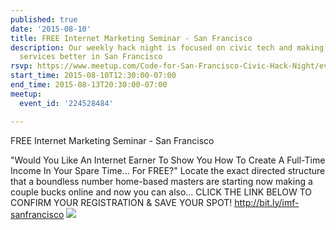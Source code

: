```yaml
---
published: true
date: '2015-08-10'
title: FREE Internet Marketing Seminar - San Francisco
description: Our weekly hack night is focused on civic tech and making government
  services better in San Francisco
rsvp: https://www.meetup.com/Code-for-San-Francisco-Civic-Hack-Night/events/224528484/
start_time: 2015-08-10T12:30:00-07:00
end_time: 2015-08-13T20:30:00-07:00
meetup:
  event_id: '224528484'

---
```

<!-- imported via scripts/generate-events-from-meetup -->
<p>FREE Internet Marketing Seminar - San Francisco</p> <p>"Would You Like An Internet Earner To Show You How To Create A Full-Time Income In Your Spare Time... For FREE?" Locate the exact directed structure that a boundless number home-based masters are starting now making a couple bucks online and now you can also... CLICK THE LINK BELOW TO CONFIRM YOUR REGISTRATION &amp; SAVE YOUR SPOT! <a href="http://bit.ly/imf-sanfrancisco" class="linkified">http://bit.ly/imf-sanfrancisco</a> <img src="http://i.imgur.com/3pfhKeB.jpg" /></p> 
